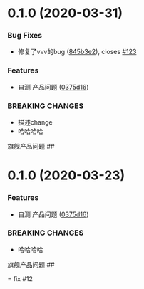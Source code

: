 # 0.1.0 (2020-03-31)


### Bug Fixes

* 修复了vvv的bug ([845b3e2](https://github.com/tarymee/myreact/commit/845b3e2ce572e7f5f24c403569bdc3e63b42c230)), closes [#123](https://github.com/tarymee/myreact/issues/123)



### Features

* 自测 产品问题 ([0375d16](https://github.com/tarymee/myreact/commit/0375d16ad834b24078ab4e2608a214752b3e410f))



### BREAKING CHANGES

* 描述change
* 哈哈哈哈

旗舰产品问题 ##


# 0.1.0 (2020-03-23)

### Features

* 自测 产品问题 ([0375d16](https://github.com/tarymee/myreact/commit/0375d16ad834b24078ab4e2608a214752b3e410f))


### BREAKING CHANGES

* 哈哈哈哈

旗舰产品问题 ##





=
fix #12



